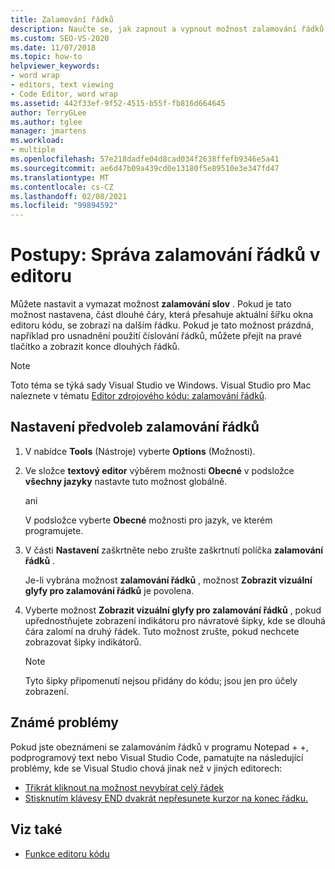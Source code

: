 ```yaml
---
title: Zalamování řádků
description: Naučte se, jak zapnout a vypnout možnost zalamování řádků v editoru kódu.
ms.custom: SEO-VS-2020
ms.date: 11/07/2018
ms.topic: how-to
helpviewer_keywords:
- word wrap
- editors, text viewing
- Code Editor, word wrap
ms.assetid: 442f33ef-9f52-4515-b55f-fb816d664645
author: TerryGLee
ms.author: tglee
manager: jmartens
ms.workload:
- multiple
ms.openlocfilehash: 57e218dadfe04d8cad034f2638ffefb9346e5a41
ms.sourcegitcommit: ae6d47b09a439cd0e13180f5e89510e3e347fd47
ms.translationtype: MT
ms.contentlocale: cs-CZ
ms.lasthandoff: 02/08/2021
ms.locfileid: "99894592"
---
```

# <a name="how-to-manage-word-wrap-in-the-editor"></a>Postupy: Správa zalamování řádků v editoru

Můžete nastavit a vymazat možnost **zalamování slov** . Pokud je tato možnost nastavena, část dlouhé čáry, která přesahuje aktuální šířku okna editoru kódu, se zobrazí na dalším řádku. Pokud je tato možnost prázdná, například pro usnadnění použití číslování řádků, můžete přejít na pravé tlačítko a zobrazit konce dlouhých řádků.

> [!NOTE]
> Toto téma se týká sady Visual Studio ve Windows. Visual Studio pro Mac naleznete v tématu [Editor zdrojového kódu: zalamování řádků](/visualstudio/mac/source-editor#word-wrap).

## <a name="to-set-word-wrap-preferences"></a>Nastavení předvoleb zalamování řádků

1. V nabídce **Tools** (Nástroje) vyberte **Options** (Možnosti).

2. Ve složce **textový editor** výběrem možnosti **Obecné** v podsložce **všechny jazyky** nastavte tuto možnost globálně.

     ani

     V podsložce vyberte **Obecné** možnosti pro jazyk, ve kterém programujete.

3. V části **Nastavení** zaškrtněte nebo zrušte zaškrtnutí políčka **zalamování řádků** .

     Je-li vybrána možnost **zalamování řádků** , možnost **Zobrazit vizuální glyfy pro zalamování řádků** je povolena.

4. Vyberte možnost **Zobrazit vizuální glyfy pro zalamování řádků** , pokud upřednostňujete zobrazení indikátoru pro návratové šipky, kde se dlouhá čára zalomí na druhý řádek. Tuto možnost zrušte, pokud nechcete zobrazovat šipky indikátorů.

    > [!NOTE]
    > Tyto šipky připomenutí nejsou přidány do kódu; jsou jen pro účely zobrazení.

## <a name="known-issues"></a>Známé problémy

Pokud jste obeznámeni se zalamováním řádků v programu Notepad + +, podprogramový text nebo Visual Studio Code, pamatujte na následující problémy, kde se Visual Studio chová jinak než v jiných editorech:

* [Třikrát kliknout na možnost nevybírat celý řádek](https://developercommunity.visualstudio.com/content/problem/268989/triple-click-doesnt-select-whole-line-when-word-wr.html)
* [Stisknutím klávesy END dvakrát nepřesunete kurzor na konec řádku.](https://developercommunity.visualstudio.com/content/problem/138274/pressing-end-key-twice-should-move-cursor-to-end-o.html)

## <a name="see-also"></a>Viz také

- [Funkce editoru kódu](../../ide/writing-code-in-the-code-and-text-editor.md)
